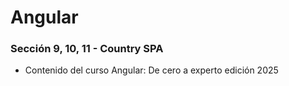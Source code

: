 # Angular

### Sección 9, 10, 11  - Country SPA

- Contenido del curso Angular: De cero a experto edición 2025
